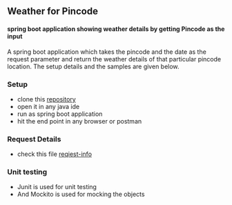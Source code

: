 ## Weather for Pincode

#### spring boot application showing weather details by getting Pincode as the input

A spring boot application which takes the pincode and the date as the request parameter and return the weather details of that particular pincode location.
The setup details and the samples are given below.

### Setup
* clone this [repository](https://github.com/Bineesh-pro/WeatherForPinCode)
* open it in any java ide
* run as spring boot application
* hit the end point in any browser or postman

### Request Details
* check this file [reqiest-info](https://github.com/Bineesh-pro/WeatherForPinCode/blob/main/reqs.http)

### Unit testing
* Junit is used for unit testing
* And Mockito is used for mocking the objects
